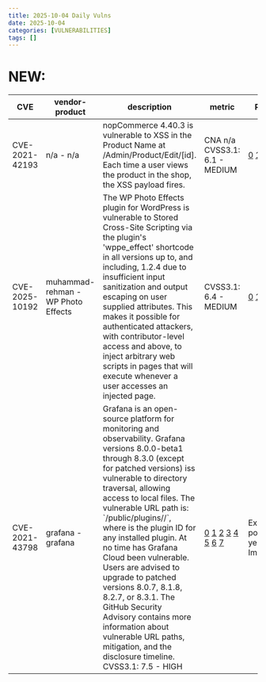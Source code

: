 ```yaml
---
title: 2025-10-04 Daily Vulns
date: 2025-10-04
categories: [VULNERABILITIES]
tags: []
---
```


# NEW:

| CVE            | vendor-product                     | description                                                                                                                                                                                                                                                                                                                                                                                                                                                                                                                                                                                             | metric                                                                                                                                                                                                                                                                                                                                                                                                                                                                                                                                                                                                                                                                  | Referenceurl                                                                                                                                                                                                                                                    | title                                                      | GithubURL                                                                                                                         |                                                                                                                                   |
| -------------- | ---------------------------------- | ------------------------------------------------------------------------------------------------------------------------------------------------------------------------------------------------------------------------------------------------------------------------------------------------------------------------------------------------------------------------------------------------------------------------------------------------------------------------------------------------------------------------------------------------------------------------------------------------------- | ----------------------------------------------------------------------------------------------------------------------------------------------------------------------------------------------------------------------------------------------------------------------------------------------------------------------------------------------------------------------------------------------------------------------------------------------------------------------------------------------------------------------------------------------------------------------------------------------------------------------------------------------------------------------- | --------------------------------------------------------------------------------------------------------------------------------------------------------------------------------------------------------------------------------------------------------------- | ---------------------------------------------------------- | --------------------------------------------------------------------------------------------------------------------------------- | --------------------------------------------------------------------------------------------------------------------------------- |
| CVE-2021-42193 | n/a - n/a                          | nopCommerce 4.40.3 is vulnerable to XSS in the Product Name at /Admin/Product/Edit/\[id\]. Each time a user views the product in the shop, the XSS payload fires.                                                                                                                                                                                                                                                                                                                                                                                                                                       | CNA n/a CVSS3.1: 6.1 - MEDIUM                                                                                                                                                                                                                                                                                                                                                                                                                                                                                                                                                                                                                                           | [0](http://nopcommerce.com) [1](http://nop.com) [2](https://cxsecurity.com/issue/WLB-2025100002)                                                                                                                                                                | Exploitation: noneAutomatable: noTechnical Impact: partial | undefined                                                                                                                         | [github](https://github.com/cisagov/vulnrichment/raw/2a88eedc9b3f9702719beb66bdf1387a78c90ff3/2021%2F42xxx%2FCVE-2021-42193.json) |
| CVE-2025-10192 | muhammad-rehman - WP Photo Effects | The WP Photo Effects plugin for WordPress is vulnerable to Stored Cross-Site Scripting via the plugin's 'wppe\_effect' shortcode in all versions up to, and including, 1.2.4 due to insufficient input sanitization and output escaping on user supplied attributes. This makes it possible for authenticated attackers, with contributor-level access and above, to inject arbitrary web scripts in pages that will execute whenever a user accesses an injected page.                                                                                                                                 | CVSS3.1: 6.4 - MEDIUM                                                                                                                                                                                                                                                                                                                                                                                                                                                                                                                                                                                                                                                   | [0](https://www.wordfence.com/threat-intel/vulnerabilities/id/634e5c33-cd24-46ab-aac0-161eeb28aaff?source=cve) [1](https://plugins.trac.wordpress.org/browser/wp-photo-effects/trunk/photo-effect.php#L132) [2](https://wordpress.org/plugins/wp-photo-effects) | Exploitation: noneAutomatable: noTechnical Impact: partial | WP Photo Effects <= 1.2.4 - Authenticated (Contributor+) Stored Cross-Site Scripting via Shortcode                                | [github](https://github.com/cisagov/vulnrichment/raw/3f975166b72fc38395cd6910454e96d18b588fb6/2025%2F10xxx%2FCVE-2025-10192.json) |
| CVE-2021-43798 | grafana - grafana                  | Grafana is an open-source platform for monitoring and observability. Grafana versions 8.0.0-beta1 through 8.3.0 (except for patched versions) iss vulnerable to directory traversal, allowing access to local files. The vulnerable URL path is: \`/public/plugins//\`, where is the plugin ID for any installed plugin. At no time has Grafana Cloud been vulnerable. Users are advised to upgrade to patched versions 8.0.7, 8.1.8, 8.2.7, or 8.3.1\. The GitHub Security Advisory contains more information about vulnerable URL paths, mitigation, and the disclosure timeline. CVSS3.1: 7.5 - HIGH | [0](https://github.com/grafana/grafana/security/advisories/GHSA-8pjx-jj86-j47p) [1](https://github.com/grafana/grafana/commit/c798c0e958d15d9cc7f27c72113d572fa58545ce) [2](http://packetstormsecurity.com/files/165198/Grafana-Arbitrary-File-Reading.html) [3](https://grafana.com/blog/2021/12/08/an-update-on-0day-cve-2021-43798-grafana-directory-traversal/) [4](http://packetstormsecurity.com/files/165221/Grafana-8.3.0-Directory-Traversal-Arbitrary-File-Read.html) [5](http://www.openwall.com/lists/oss-security/2021/12/09/2) [6](http://www.openwall.com/lists/oss-security/2021/12/10/4) [7](https://security.netapp.com/advisory/ntap-20211229-0004/) | Exploitation: pocAutomatable: yesTechnical Impact: partial                                                                                                                                                                                                      | Grafana path traversal                                     | [github](https://github.com/cisagov/vulnrichment/raw/081c2c4423e1d996038a1a13c884afacf59cd4d2/2021%2F43xxx%2FCVE-2021-43798.json) |                                                                                                                                   |